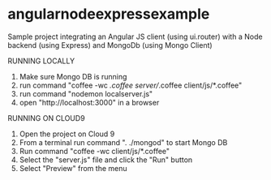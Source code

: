 angularnodeexpressexample
=========================

Sample project integrating an Angular JS client (using ui.router) with a Node backend (using Express) and MongoDb (using Mongo Client) 

RUNNING LOCALLY
1) Make sure Mongo DB is running
2) run command "coffee -wc *.coffee server/*.coffee client/js/*.coffee"
3) run command "nodemon localserver.js"
4) open "http://localhost:3000" in a browser

RUNNING ON CLOUD9
1) Open the project on Cloud 9
2) From a terminal run command ". ./mongod" to start Mongo DB
3) Run command "coffee -wc client/js/*.coffee"
4) Select the "server.js" file and click the "Run" button
5) Select "Preview" from the menu
